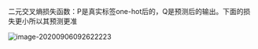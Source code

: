 二元交叉熵损失函数：P是真实标签one-hot后的，Q是预测后的输出。下面的损失更小所以其预测更准

![image-20200906092622223](C:\Users\yukizzc\AppData\Roaming\Typora\typora-user-images\image-20200906092622223.png)